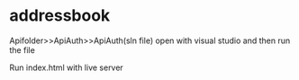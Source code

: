 # addressbook

Apifolder>>ApiAuth>>ApiAuth(sln file) open with visual studio and then run the file

Run index.html with live server 
